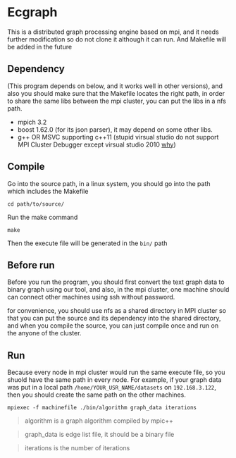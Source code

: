 # Ecgraph
This is a distributed graph processing engine based on mpi, and it needs further modification so do not clone it although it can run. And Makefile will be added in the future

## Dependency 
(This program depends on below, and it works well in other versions), and also you should make sure that the Makefile locates the right path, in order to share the same libs between the mpi cluster, you can put the libs in a nfs path.
* mpich 3.2
* boost 1.62.0 (for its json parser), it may depend on some other libs.
* g++ OR MSVC supporting c++11 (stupid virsual studio do not support MPI Cluster Debugger except virsual studio 2010 [why](https://visualstudio.uservoice.com/forums/121579-visual-studio-ide/suggestions/3075084-bring-back-the-mpi-cluster-debugger))


## Compile
Go into the source path, in a linux system, you should go into the path which includes the Makefile

`cd path/to/source/`

Run the make command

`make`

Then the execute file will be generated in the `bin/` path


## Before run
Before you run the program, you should first convert the text graph data to binary graph using our tool, and also, in the mpi cluster, one machine should can connect other machines using ssh without password. 

for convenience, you should use nfs as a shared directory in MPI cluster so that you can put the source and its dependency into the shared directory, and when you compile the source, you can just compile once and run on the anyone of the cluster. 


## Run
Because every node in mpi cluster would run the same execute file, so you shuold have the same path in every node.
For example, if your graph data was put in a local path `/home/YOUR_USR_NAME/datasets` on `192.168.3.122`, then you should create the same path on the other machines.

`mpiexec -f machinefile ./bin/algorithm graph_data iterations`

> algorithm is a graph algorithm compiled by mpic++

> graph_data is edge list file, it should be a binary file

> iterations is the number of iterations

